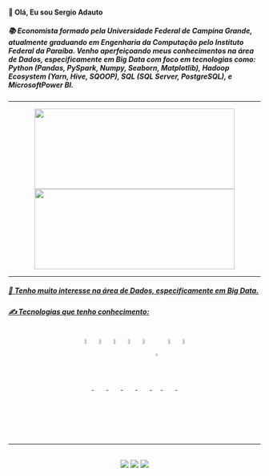 

<i class="devicon-microsoftsqlserver-plain-wordmark"></i>
<h4>👋 Olá, Eu sou Sergio Adauto</h4>
<h5> 📚 Economista formado pela Universidade Federal de Campina Grande, atualmente graduando em Engenharia da Computação pelo Instituto Federal da Paraíba. Venho aperfeiçoando meus conhecimentos na área de Dados, especificamente em Big Data com foco em tecnologias como: Python (Pandas, PySpark, Numpy, Seaborn, Matplotlib), Hadoop Ecosystem (Yarn, Hive, SQOOP), SQL (SQL Server, PostgreSQL), e MicrosoftPower BI.</h5>
<hr>
<div style="display:inline_block" align="center">
  <a href="https://github.com/SergioAdauto">
  <img height="160em" width="400em" font-size="19px" src="https://github-readme-stats.vercel.app/api?username=SergioAdauto&show_icons=true&theme=tokyonight&include_all_commits=true&count_private=true"/>
  <img height="160em" width="400em" src="https://github-readme-stats.vercel.app/api/top-langs/?username=SergioAdauto&layout=compact&langs_count=8&theme=tokyonight"/>
</div>
  <hr>
  <h5>💞️ Tenho muito interesse na área de Dados, especificamente em Big Data.</h5>
  <h5>✍️ Tecnologias que tenho conhecimento:</h5>
  <div style="display: inline_block" align="center"><br>
    <img align="center" alt="html" width="5%" src="https://cdn.jsdelivr.net/gh/devicons/devicon/icons/html5/html5-plain-wordmark.svg"/>
    <img align="center" alt="css" width="5%" src="https://cdn.jsdelivr.net/gh/devicons/devicon/icons/css3/css3-plain-wordmark.svg"/>
    <img align="center" alt="python" width="5%" src="https://cdn.jsdelivr.net/gh/devicons/devicon/icons/python/python-original.svg"/>
    <img align="center" alt="postgresql" width="5%" src="https://cdn.jsdelivr.net/gh/devicons/devicon/icons/postgresql/postgresql-original.svg"/>
    <img align="center" alt="git" width="5%" src="https://cdn.jsdelivr.net/gh/devicons/devicon/icons/git/git-plain.svg"/>
    <img align="center" alt="powerbi" width="3.5%" src="https://raw.githubusercontent.com/microsoft/PowerBI-Icons/main/SVG/Power-BI.svg"/>
    <img align="center" alt="Shell Linux" width="5%" src="https://cdn.jsdelivr.net/gh/devicons/devicon/icons/bash/bash-original.svg"/>
    <img align="center" alt="sql server" width="5%" src="https://cdn.jsdelivr.net/gh/devicons/devicon/icons/microsoftsqlserver/microsoftsqlserver-plain-wordmark.svg"/>
  </div>
<div>
  
</div>
<hr>
  
<div style="display: inline_block" align="center"><br>
  <a href="mailto:sergio.adauto.carvalho@gmail.com"><img src="https://img.shields.io/badge/Gmail-D14836?style=for-the-badge&logo=gmail&logoColor=white"></img></a>
  <a href="mailto:sergioadauto@hotmail.com"><img src="https://img.shields.io/badge/Microsoft_Outlook-0078D4?style=for-the-badge&logo=microsoft-outlook&logoColor=white"></img></a>
  <a href="www.linkedin.com/in/sergio-adauto-carvalho"><img src="https://img.shields.io/badge/LinkedIn-0077B5?style=for-the-badge&logo=linkedin&logoColor=white"></img></a>
</div>

<!---
SergioAdauto/SergioAdauto is a ✨ special ✨ repository because its `README.md` (this file) appears on your GitHub profile.
You can click the Preview link to take a look at your changes.
--->


